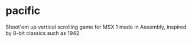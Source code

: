 # pacific
Shoot'em up vertical scrolling game for MSX 1 made in Assembly, inspired by 8-bit classics such as 1942.

